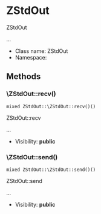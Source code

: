 ZStdOut
===============

ZStdOut

...


* Class name: ZStdOut
* Namespace: 







Methods
-------


### \ZStdOut::recv()

```
mixed ZStdOut::\ZStdOut::recv()()
```

ZStdOut::recv

...

* Visibility: **public**



### \ZStdOut::send()

```
mixed ZStdOut::\ZStdOut::send()()
```

ZStdOut::send

...

* Visibility: **public**


